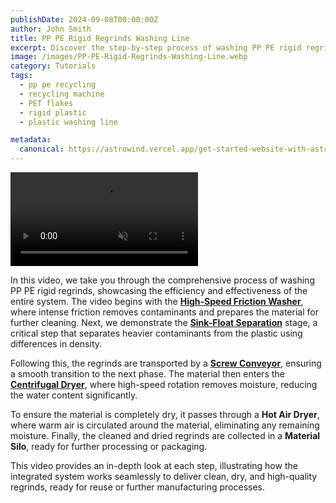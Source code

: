 ```yaml
---
publishDate: 2024-09-08T00:00:00Z
author: John Smith
title: PP PE Rigid Regrinds Washing Line
excerpt: Discover the step-by-step process of washing PP PE rigid regrinds in our detailed video, featuring advanced cleaning and drying systems.
image: /images/PP-PE-Rigid-Regrinds-Washing-Line.webp
category: Tutorials
tags:
  - pp pe recycling
  - recycling machine
  - PET flakes
  - rigid plastic
  - plastic washing line

metadata:
  canonical: https://astrowind.vercel.app/get-started-website-with-astro-tailwind-css
---
```


  <link rel="stylesheet" href="https://cdn.plyr.io/3.7.2/plyr.css" />
  <video id="player" controls autoplay muted>
    <source src="https://video.kn95.cc/PP%20PE%20rigid%20regrinds%20washing%20plant%20in%20PA%2CUSA.mp4" type="video/mp4">
    Your browser does not support the video tag.
  </video>
  <script src="https://cdn.plyr.io/3.7.2/plyr.polyfilled.js"></script>
  <script>
    document.addEventListener('DOMContentLoaded', () => {
      const player = new Plyr('#player');
    });
  </script>

In this video, we take you through the comprehensive process of washing PP PE rigid regrinds, showcasing the efficiency and effectiveness of the entire system. The video begins with the [**High-Speed Friction Washer**](https://www.recyclemachine.net/friction-screw-washer-machine/.html), where intense friction removes contaminants and prepares the material for further cleaning. Next, we demonstrate the [**Sink-Float Separation**](https://www.recyclemachine.net/sink-float-separation-tank/.html) stage, a critical step that separates heavier contaminants from the plastic using differences in density. 

Following this, the regrinds are transported by a [**Screw Conveyor**](https://www.recyclemachine.net/screw-conveyor/.html), ensuring a smooth transition to the next phase. The material then enters the [**Centrifugal Dryer**](https://www.recyclemachine.net/centrifugal-dryer-dewatering-machine/.html), where high-speed rotation removes moisture, reducing the water content significantly. 

To ensure the material is completely dry, it passes through a **Hot Air Dryer**, where warm air is circulated around the material, eliminating any remaining moisture. Finally, the cleaned and dried regrinds are collected in a **Material Silo**, ready for further processing or packaging.

This video provides an in-depth look at each step, illustrating how the integrated system works seamlessly to deliver clean, dry, and high-quality regrinds, ready for reuse or further manufacturing processes.